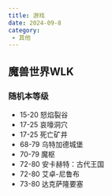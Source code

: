 ```yaml
---
title: 游戏
date: 2024-09-8
category:
 - 其他
---
```


## 魔兽世界WLK
### 随机本等级
- 15-20  怒焰裂谷
- 17-25  哀嚎洞穴
- 17-25  死亡矿井
- 68-79  乌特加德城堡
- 70-79  魔枢
- 72-80  安卡赫特：古代王国
- 72-80  艾卓-尼鲁布
- 73-80  达克萨隆要塞